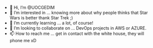 - 👋 Hi, I’m @UOCGEDIM
- 👀 I’m interested in ... knowing more about why people thinks that Star Wars is better thank Star Trek ;)
- 🌱 I’m currently learning ... a lot, of course!
- 💞️ I’m looking to collaborate on ... DevOps projects in AWS or AZURE.
- 📫 How to reach me ... get in contact with the white house, they will phone me xD

<!---
UOCGEDIM/UOCGEDIM is a ✨ special ✨ repository because its `README.md` (this file) appears on your GitHub profile.
You can click the Preview link to take a look at your changes.
--->
